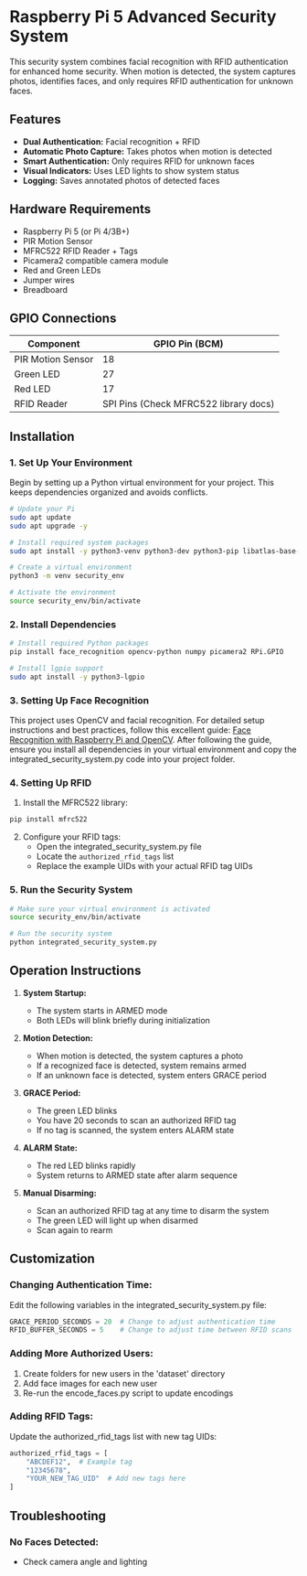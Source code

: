 # Raspberry Pi 5 Advanced Security System

This security system combines facial recognition with RFID authentication for enhanced home security. When motion is detected, the system captures photos, identifies faces, and only requires RFID authentication for unknown faces.

## Features

- **Dual Authentication:** Facial recognition + RFID
- **Automatic Photo Capture:** Takes photos when motion is detected
- **Smart Authentication:** Only requires RFID for unknown faces
- **Visual Indicators:** Uses LED lights to show system status
- **Logging:** Saves annotated photos of detected faces

## Hardware Requirements

- Raspberry Pi 5 (or Pi 4/3B+)
- PIR Motion Sensor
- MFRC522 RFID Reader + Tags
- Picamera2 compatible camera module
- Red and Green LEDs
- Jumper wires
- Breadboard

## GPIO Connections

| Component | GPIO Pin (BCM) |
|-----------|---------------|
| PIR Motion Sensor | 18 |
| Green LED | 27 |
| Red LED | 17 |
| RFID Reader | SPI Pins (Check MFRC522 library docs) |

## Installation

### 1. Set Up Your Environment

Begin by setting up a Python virtual environment for your project. This keeps dependencies organized and avoids conflicts.

```bash
# Update your Pi
sudo apt update
sudo apt upgrade -y

# Install required system packages
sudo apt install -y python3-venv python3-dev python3-pip libatlas-base-dev libhdf5-dev libhdf5-serial-dev libopenjp2-7 libtiff5 libjpeg62-turbo-dev

# Create a virtual environment
python3 -m venv security_env

# Activate the environment
source security_env/bin/activate
```

### 2. Install Dependencies

```bash
# Install required Python packages
pip install face_recognition opencv-python numpy picamera2 RPi.GPIO

# Install lgpio support
sudo apt install -y python3-lgpio
```

### 3. Setting Up Face Recognition

This project uses OpenCV and facial recognition. For detailed setup instructions and best practices, follow this excellent guide: [Face Recognition with Raspberry Pi and OpenCV](https://core-electronics.com.au/guides/face-recognition-with-raspberry-pi-and-opencv/#setting-up-virtual-environment). After following the guide, ensure you install all dependencies in your virtual environment and copy the integrated_security_system.py code into your project folder.


### 4. Setting Up RFID

1. Install the MFRC522 library:

```bash
pip install mfrc522
```

2. Configure your RFID tags:
   - Open the integrated_security_system.py file
   - Locate the `authorized_rfid_tags` list
   - Replace the example UIDs with your actual RFID tag UIDs

### 5. Run the Security System

```bash
# Make sure your virtual environment is activated
source security_env/bin/activate

# Run the security system
python integrated_security_system.py
```

## Operation Instructions

1. **System Startup:**
   - The system starts in ARMED mode
   - Both LEDs will blink briefly during initialization

2. **Motion Detection:**
   - When motion is detected, the system captures a photo
   - If a recognized face is detected, system remains armed
   - If an unknown face is detected, system enters GRACE period

3. **GRACE Period:**
   - The green LED blinks
   - You have 20 seconds to scan an authorized RFID tag
   - If no tag is scanned, the system enters ALARM state

4. **ALARM State:**
   - The red LED blinks rapidly
   - System returns to ARMED state after alarm sequence

5. **Manual Disarming:**
   - Scan an authorized RFID tag at any time to disarm the system
   - The green LED will light up when disarmed
   - Scan again to rearm

## Customization

### Changing Authentication Time:

Edit the following variables in the integrated_security_system.py file:
```python
GRACE_PERIOD_SECONDS = 20  # Change to adjust authentication time
RFID_BUFFER_SECONDS = 5    # Change to adjust time between RFID scans
```

### Adding More Authorized Users:

1. Create folders for new users in the 'dataset' directory
2. Add face images for each new user
3. Re-run the encode_faces.py script to update encodings

### Adding RFID Tags:

Update the authorized_rfid_tags list with new tag UIDs:
```python
authorized_rfid_tags = [
    "ABCDEF12",  # Example tag
    "12345678",
    "YOUR_NEW_TAG_UID"  # Add new tags here
]
```

## Troubleshooting

### No Faces Detected:
- Check camera angle and lighting
